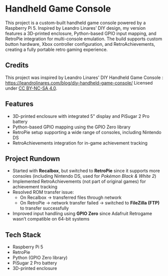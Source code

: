 # Handheld Game Console
This project is a custom-built handheld game console powered by a Raspberry Pi 5. Inspired by Leandro Linares’ DIY design, my version features a 3D-printed enclosure, Python-based GPIO input mapping, and RetroPie integration for multi-console emulation. The build supports custom button hardware, Xbox controller configuration, and RetroAchievements, creating a fully portable retro gaming experience.

## Credits
This project was inspired by Leandro Linares' DIY Handheld Game Console : https://leandrolinares.com/blog/diy-handheld-game-console/
Licensed under [CC BY-NC-SA 4.0](https://creativecommons.org/licenses/by-nc-sa/4.0/).  

## Features 
- 3D-printed enclosure with integrated 5" display and PiSugar 2 Pro battery  
- Python-based GPIO mapping using the GPIO Zero library  
- RetroPie setup supporting a wide range of consoles, including Nintendo DS  
- RetroAchievements integration for in-game achievement tracking

## Project Rundown
- Started with **Recalbox**, but switched to **RetroPie** since it supports more consoles (including Nintendo DS, used for *Pokémon Black & White 2*)  
- Implemented RetroAchievements (not part of original games) for achievement tracking  
- Resolved ROM transfer issue:  
  - On Recalbox → transferred files through network  
  - On RetroPie → network transfer failed → switched to **FileZilla (FTP)** to transfer successfully  
- Improved input handling using **GPIO Zero** since Adafruit Retrogame wasn’t compatible on 64-bit systems  

## Tech Stack
- Raspberry Pi 5  
- RetroPie  
- Python (GPIO Zero library)  
- PiSugar 2 Pro battery  
- 3D-printed enclosure

